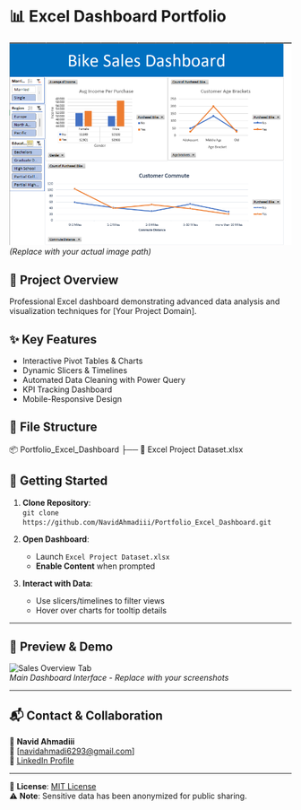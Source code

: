 # 📊 Excel Dashboard Portfolio

![Dashboard Preview](https://raw.githubusercontent.com/NavidAhmadiii/Portfolio_Excel_Dashboard/main/images/preview.png)  
*(Replace with your actual image path)*

## 🚀 Project Overview
Professional Excel dashboard demonstrating advanced data analysis and visualization techniques for [Your Project Domain].

## ✨ Key Features
- Interactive Pivot Tables & Charts
- Dynamic Slicers & Timelines
- Automated Data Cleaning with Power Query
- KPI Tracking Dashboard
- Mobile-Responsive Design

## 📂 File Structure
📦 Portfolio_Excel_Dashboard
├── 📄 Excel Project Dataset.xlsx 

## 🚦 **Getting Started**  
1. **Clone Repository**:  
   `git clone https://github.com/NavidAhmadiii/Portfolio_Excel_Dashboard.git`  

2. **Open Dashboard**:  
   - Launch `Excel Project Dataset.xlsx`  
   - **Enable Content** when prompted  

3. **Interact with Data**:  
   - Use slicers/timelines to filter views  
   - Hover over charts for tooltip details  

---

## 📸 **Preview & Demo**  
![Sales Overview Tab](/images/preview1.png)  
*Main Dashboard Interface - Replace with your screenshots*  

---

## 📬 **Contact & Collaboration**  
👤 **Navid Ahmadiii**  
📧 [navidahmadi6293@gmail.com]  
🔗 [LinkedIn Profile](https://https://www.linkedin.com/in/navid-ahmadii/)

---

📄 **License**: [MIT License](https://choosealicense.com/licenses/mit/)  
⚠️ **Note**: Sensitive data has been anonymized for public sharing.  
